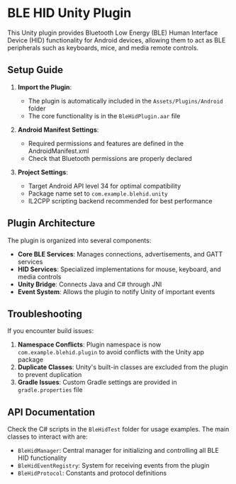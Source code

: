 # BLE HID Unity Plugin

This Unity plugin provides Bluetooth Low Energy (BLE) Human Interface Device (HID) functionality for Android devices, allowing them to act as BLE peripherals such as keyboards, mice, and media remote controls.

## Setup Guide

1. **Import the Plugin**:
   - The plugin is automatically included in the `Assets/Plugins/Android` folder
   - The core functionality is in the `BleHidPlugin.aar` file

2. **Android Manifest Settings**:
   - Required permissions and features are defined in the AndroidManifest.xml
   - Check that Bluetooth permissions are properly declared

3. **Project Settings**:
   - Target Android API level 34 for optimal compatibility
   - Package name set to `com.example.blehid.unity`
   - IL2CPP scripting backend recommended for best performance

## Plugin Architecture

The plugin is organized into several components:

- **Core BLE Services**: Manages connections, advertisements, and GATT services
- **HID Services**: Specialized implementations for mouse, keyboard, and media controls
- **Unity Bridge**: Connects Java and C# through JNI
- **Event System**: Allows the plugin to notify Unity of important events

## Troubleshooting

If you encounter build issues:

1. **Namespace Conflicts**: Plugin namespace is now `com.example.blehid.plugin` to avoid conflicts with the Unity app package
2. **Duplicate Classes**: Unity's built-in classes are excluded from the plugin to prevent duplication
3. **Gradle Issues**: Custom Gradle settings are provided in `gradle.properties` file

## API Documentation

Check the C# scripts in the `BleHidTest` folder for usage examples. The main classes to interact with are:

- `BleHidManager`: Central manager for initializing and controlling all BLE HID functionality
- `BleHidEventRegistry`: System for receiving events from the plugin
- `BleHidProtocol`: Constants and protocol definitions
